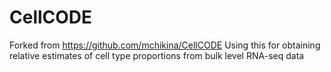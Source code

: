 # CellCODE

Forked from https://github.com/mchikina/CellCODE
Using this for obtaining relative estimates of cell type proportions from bulk level RNA-seq data
